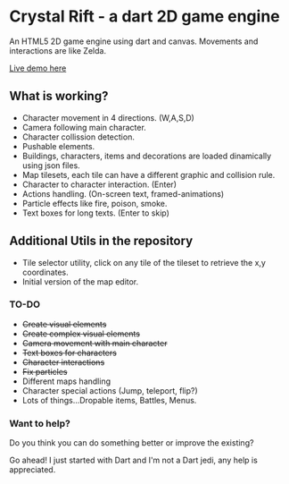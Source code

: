 # Crystal Rift - a dart 2D game engine

An HTML5 2D game engine using dart and canvas. Movements and interactions are like Zelda.

[Live demo here](http://foxxor.github.io/crystalrift-dart/gameengine.html)

## What is working?

* Character movement in 4 directions. (W,A,S,D)
* Camera following main character.
* Character collission detection.
* Pushable elements.
* Buildings, characters, items and decorations are loaded dinamically using json files.
* Map tilesets, each tile can have a different graphic and collision rule.
* Character to character interaction. (Enter)
* Actions handling. (On-screen text, framed-animations)
* Particle effects like fire, poison, smoke.
* Text boxes for long texts. (Enter to skip)

## Additional Utils in the repository

* Tile selector utility, click on any tile of the tileset to retrieve the x,y coordinates.
* Initial version of the map editor.

### TO-DO

* ~~Create visual elements~~
* ~~Create complex visual elements~~
* ~~Camera movement with main character~~
* ~~Text boxes for characters~~
* ~~Character interactions~~
* ~~Fix particles~~
* Different maps handling
* Character special actions (Jump, teleport, flip?)
* Lots of things...Dropable items, Battles, Menus.


### Want to help?

Do you think you can do something better or improve the existing?

Go ahead! I just started with Dart and I'm not a Dart jedi, any help is appreciated.
